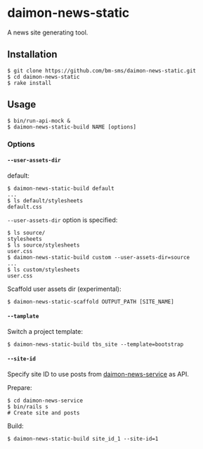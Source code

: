 # daimon-news-static

A news site generating tool.

## Installation

    $ git clone https://github.com/bm-sms/daimon-news-static.git
    $ cd daimon-news-static
    $ rake install

## Usage

    $ bin/run-api-mock &
    $ daimon-news-static-build NAME [options]

### Options

#### `--user-assets-dir`

default:

    $ daimon-news-static-build default
    ...
    $ ls default/stylesheets
    default.css

`--user-assets-dir` option is specified:

    $ ls source/
    stylesheets
    $ ls source/stylesheets
    user.css
    $ daimon-news-static-build custom --user-assets-dir=source
    ...
    $ ls custom/stylesheets
    user.css

Scaffold user assets dir (experimental):

    $ daimon-news-static-scaffold OUTPUT_PATH [SITE_NAME]

#### `--tamplate`

Switch a project template:

    $ daimon-news-static-build tbs_site --template=bootstrap

#### `--site-id`

Specify site ID to use posts from [daimon-news-service](https://github.com/bm-sms/daimon-news-service) as API.

Prepare:

    $ cd daimon-news-service
    $ bin/rails s
    # Create site and posts

Build:

    $ daimon-news-static-build site_id_1 --site-id=1

